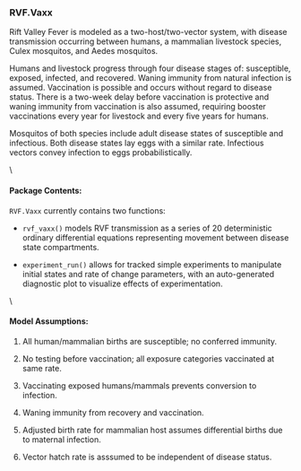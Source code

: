 ### RVF.Vaxx

Rift Valley Fever is modeled as a two-host/two-vector system, with disease
transmission occurring between humans, a mammalian livestock species, Culex
mosquitos, and Aedes mosquitos.

Humans and livestock progress through four disease stages of: susceptible,
exposed, infected, and recovered. Waning immunity from natural infection is
assumed. Vaccination is possible and occurs without
regard to disease status. There is a two-week delay before vaccination is
protective and waning immunity from vaccination is also assumed, requiring
booster vaccinations every year for livestock and every five years for humans.

Mosquitos of both species include adult disease states of susceptible and
infectious. Both disease states lay eggs with a similar rate. Infectious vectors
convey infection to eggs probabilistically.

\

#### Package Contents:

`RVF.Vaxx` currently contains two functions:

* `rvf_vaxx()` models RVF transmission as a series of 20
deterministic ordinary differential equations representing movement between
disease state compartments.

* `experiment_run()` allows for tracked simple experiments to manipulate initial
states and rate of change parameters, with an auto-generated diagnostic plot to
visualize effects of experimentation.

\

#### Model Assumptions:

1.  All human/mammalian births are susceptible; no conferred immunity.

2.  No testing before vaccination; all exposure categories vaccinated at same rate.

3.  Vaccinating exposed humans/mammals prevents conversion to infection.

4.  Waning immunity from recovery and vaccination.

5.  Adjusted birth rate for mammalian host assumes differential births due to maternal infection.

6.  Vector hatch rate is asssumed to be independent of disease status.
